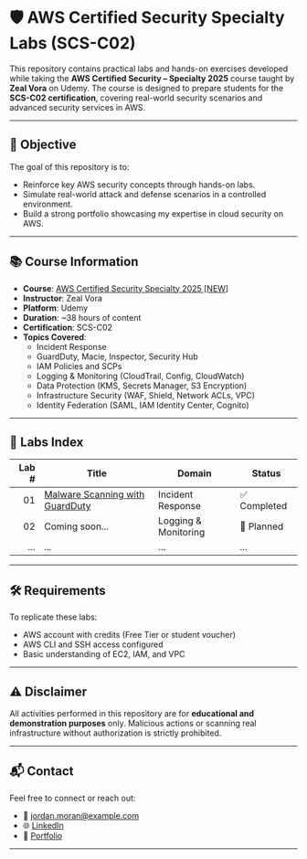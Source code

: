 # 🛡️ AWS Certified Security Specialty Labs (SCS-C02)

This repository contains practical labs and hands-on exercises developed while taking the **AWS Certified Security – Specialty 2025** course taught by **Zeal Vora** on Udemy. The course is designed to prepare students for the **SCS-C02 certification**, covering real-world security scenarios and advanced security services in AWS.

---

## 🎯 Objective

The goal of this repository is to:
- Reinforce key AWS security concepts through hands-on labs.
- Simulate real-world attack and defense scenarios in a controlled environment.
- Build a strong portfolio showcasing my expertise in cloud security on AWS.

---

## 📚 Course Information

- **Course**: [AWS Certified Security Specialty 2025 [NEW]](https://www.udemy.com/course/aws-security/)
- **Instructor**: Zeal Vora
- **Platform**: Udemy
- **Duration**: ~38 hours of content
- **Certification**: SCS-C02
- **Topics Covered**:
  - Incident Response
  - GuardDuty, Macie, Inspector, Security Hub
  - IAM Policies and SCPs
  - Logging & Monitoring (CloudTrail, Config, CloudWatch)
  - Data Protection (KMS, Secrets Manager, S3 Encryption)
  - Infrastructure Security (WAF, Shield, Network ACLs, VPC)
  - Identity Federation (SAML, IAM Identity Center, Cognito)

---

## 🧪 Labs Index

| Lab # | Title                                           | Domain               | Status     |
|------:|--------------------------------------------------|----------------------|------------|
| 01   | [Malware Scanning with GuardDuty](./malware-scan) | Incident Response    | ✅ Completed |
| 02   | Coming soon...                                   | Logging & Monitoring | 🚧 Planned  |
| ...  | ...                                               | ...                  | ...        |

---

## 🛠️ Requirements

To replicate these labs:
- AWS account with credits (Free Tier or student voucher)
- AWS CLI and SSH access configured
- Basic understanding of EC2, IAM, and VPC

---

## ⚠️ Disclaimer

All activities performed in this repository are for **educational and demonstration purposes** only. Malicious actions or scanning real infrastructure without authorization is strictly prohibited.

---

## 📬 Contact

Feel free to connect or reach out:

- 📧 jordan.moran@example.com
- 🌐 [LinkedIn](https://www.linkedin.com/in/your-profile)
- 📂 [Portfolio](https://github.com/jomoca1990)

---

